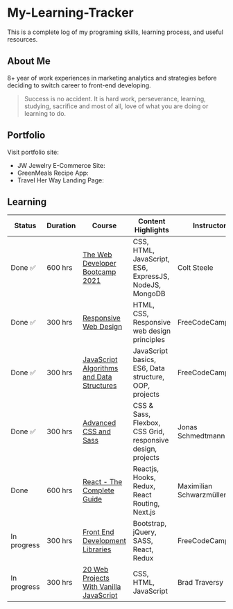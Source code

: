 # My-Learning-Tracker
This is a complete log of my programing skills, learning process, and useful resources.

## About Me
8+ year of work experiences in marketing analytics and strategies before deciding to switch career to front-end developing.  

> Success is no accident. It is hard work, perseverance, learning, studying, sacrifice and most of all, love of what you are doing or learning to do.

## Portfolio
Visit portfolio site: 
- JW Jewelry E-Commerce Site:
- GreenMeals Recipe App:
- Travel Her Way Landing Page:

## Learning

|    Status     |     Duration     |     Course    |   Content Highlights |  Instructor  |
| ------------- | ------------- | ------------- | ------------- | ------------- |
| Done :white_check_mark: | 600 hrs  | [The Web Developer Bootcamp 2021](https://www.udemy.com/course/the-web-developer-bootcamp/)  | CSS, HTML, JavaScript, ES6, ExpressJS, NodeJS, MongoDB | Colt Steele  |
| Done :white_check_mark: | 300 hrs  | [Responsive Web Design](https://www.freecodecamp.org/learn/responsive-web-design/)  | HTML, CSS, Responsive web design principles | FreeCodeCamp.org |
| Done :white_check_mark: | 300 hrs  | [JavaScript Algorithms and Data Structures](https://www.freecodecamp.org/learn/javascript-algorithms-and-data-structures/)  | JavaScript basics, ES6, Data structure, OOP, projects| FreeCodeCamp.org |
| Done :white_check_mark: | 300 hrs  | [Advanced CSS and Sass](https://www.udemy.com/course/advanced-css-and-sass/)  | CSS & Sass, Flexbox, CSS Grid, responsive design, projects| Jonas Schmedtmann |
| Done | 600 hrs  | [React - The Complete Guide](https://www.udemy.com/course/react-the-complete-guide-incl-redux/)  | Reactjs, Hooks, Redux, React Routing, Next.js | Maximilian Schwarzmüller |
| In progress | 300 hrs  | [Front End Development Libraries](https://www.freecodecamp.org/learn/front-end-libraries/)  | Bootstrap, jQuery, SASS, React, Redux| FreeCodeCamp.org |
| In progress | 300 hrs  | [20 Web Projects With Vanilla JavaScript](https://www.udemy.com/course/web-projects-with-vanilla-javascript/)  | CSS, HTML, JavaScript | Brad Traversy |
